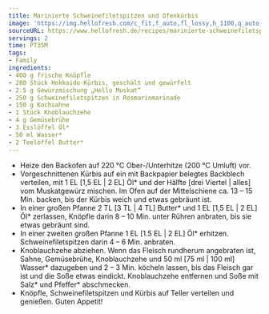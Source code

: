 ```yaml
---
title: Marinierte Schweinefiletspitzen und Ofenkürbis
image: 'https://img.hellofresh.com/c_fit,f_auto,fl_lossy,h_1100,q_auto,w_2600/hellofresh_s3/image/marinierte-schweinefiletspitzen-und-ofenkurbis-68e4e289.jpg'
sourceURL: https://www.hellofresh.de/recipes/marinierte-schweinefiletspitzen-und-ofenkurbis-633192e4080e5339660af8e8
servings: 2
time: PT35M
tags:
- Family
ingredients:
- 400 g frische Knöpfle
- 200 Stück Hokkaido-Kürbis, geschält und gewürfelt
- 2.5 g Gewürzmischung „Hello Muskat“
- 250 g Schweinefiletspitzen in Rosmarinmarinade
- 150 g Kochsahne
- 1 Stück Knoblauchzehe
- 4 g Gemüsebrühe
- 3 Esslöffel Öl*
- 50 ml Wasser*
- 2 Teelöffel Butter*
---
```


- Heize den Backofen auf 220 °C Ober-/Unterhitze (200 °C Umluft) vor.
- Vorgeschnittenen Kürbis auf ein mit Backpapier belegtes Backblech verteilen, mit 1 EL [1,5 EL | 2 EL] Öl\* und der Hälfte [drei Viertel | alles] vom Muskatgewürz mischen. Im Ofen auf der Mittelschiene ca. 13 – 15 Min. backen, bis der Kürbis weich und etwas gebräunt ist.
- In einer großen Pfanne 2 TL [3 TL | 4 TL] Butter\* und 1 EL [1,5 EL | 2 EL] Öl\* zerlassen, Knöpfle darin 8 – 10 Min. unter Rühren anbraten, bis sie etwas gebräunt sind.
- In einer zweiten großen Pfanne 1 EL [1.5 EL | 2 EL] Öl\* erhitzen. Schweinefiletspitzen darin 4 – 6 Min. anbraten.
- Knoblauchzehe abziehen.  Wenn das Fleisch rundherum angebraten ist, Sahne, Gemüsebrühe, Knoblauchzehe und 50 ml [75 ml | 100 ml] Wasser\* dazugeben und 2 – 3 Min. köcheln lassen, bis das Fleisch gar ist und die Soße etwas eindickt. Knoblauchzehe entfernen und Soße mit Salz\* und Pfeffer\* abschmecken.
- Knöpfle, Schweinefiletspitzen und Kürbis auf Teller verteilen und genießen. Guten Appetit!
